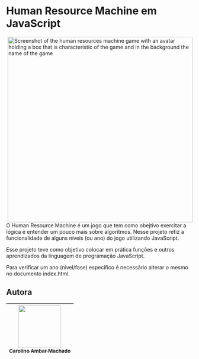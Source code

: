 # Human Resource Machine em JavaScript

<img align="right" alt="Screenshot of the human resources machine game with an avatar holding a box that is characteristic of the game and in the background the name of the game" src="https://user-images.githubusercontent.com/91106093/179224330-fca9d4ef-e85c-447f-934f-c298df8cce8a.png" width="500px" />

O Human Resource Machine é um jogo que tem como obejtivo exercitar a lógica e entender um pouco mais sobre algorítmos. Nesse projeto refiz a funcionalidade de alguns níveis (ou ano) do jogo utilizando JavaScript.

Esse projeto teve como objetivo colocar em prática funções e outros aprendizados da linguagem de programação JavaScript.

Para verificar um ano (nível/fase) específico é necessário alterar o mesmo no documento index.html.

## Autora

| [<img src="https://avatars.githubusercontent.com/u/91106093?s=400&u=b2dfbe373943b956c5b4115b6c1e83ced2206c75&v=4" width=115><br><sub>Caroline Ambar Machado</sub>](https://github.com/carolineambar) |
| :---: |
